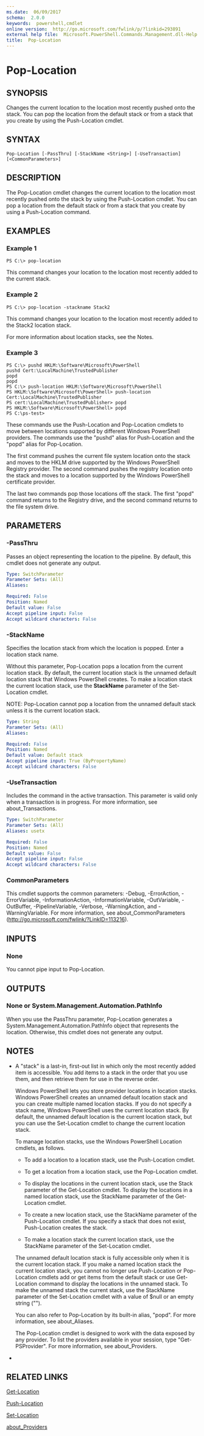 ```yaml
---
ms.date:  06/09/2017
schema:  2.0.0
keywords:  powershell,cmdlet
online version:  http://go.microsoft.com/fwlink/p/?linkid=293891
external help file:  Microsoft.PowerShell.Commands.Management.dll-Help.xml
title:  Pop-Location
---
```


# Pop-Location

## SYNOPSIS
Changes the current location to the location most recently pushed onto the stack.
You can pop the location from the default stack or from a stack that you create by using the Push-Location cmdlet.

## SYNTAX

```
Pop-Location [-PassThru] [-StackName <String>] [-UseTransaction] [<CommonParameters>]
```

## DESCRIPTION
The Pop-Location cmdlet changes the current location to the location most recently pushed onto the stack by using the Push-Location cmdlet.
You can pop a location from the default stack or from a stack that you create by using a Push-Location command.

## EXAMPLES

### Example 1
```
PS C:\> pop-location
```

This command changes your location to the location most recently added to the current stack.

### Example 2
```
PS C:\> pop-location -stackname Stack2
```

This command changes your location to the location most recently added to the Stack2 location stack.

For more information about location stacks, see the Notes.

### Example 3
```
PS C:\> pushd HKLM:\Software\Microsoft\PowerShell
pushd Cert:\LocalMachine\TrustedPublisher
popd
popd
PS C:\> push-location HKLM:\Software\Microsoft\PowerShell
PS HKLM:\Software\Microsoft\PowerShell> push-location Cert:\LocalMachine\TrustedPublisher
PS cert:\LocalMachine\TrustedPublisher> popd
PS HKLM:\Software\Microsoft\PowerShell> popd
PS C:\ps-test>
```

These commands use the Push-Location and Pop-Location cmdlets to move between locations supported by different Windows PowerShell providers.
The commands use the "pushd" alias for Push-Location and the "popd" alias for Pop-Location.

The first command pushes the current file system location onto the stack and moves to the HKLM drive supported by the Windows PowerShell Registry provider.
The second command pushes the registry location onto the stack and moves to a location supported by the Windows PowerShell certificate provider.

The last two commands pop those locations off the stack.
The first "popd" command returns to the Registry drive, and the second command returns to the file system drive.

## PARAMETERS

### -PassThru
Passes an object representing the location to the pipeline.
By default, this cmdlet does not generate any output.

```yaml
Type: SwitchParameter
Parameter Sets: (All)
Aliases:

Required: False
Position: Named
Default value: False
Accept pipeline input: False
Accept wildcard characters: False
```

### -StackName
Specifies the location stack from which the location is popped.
Enter a location stack name.

Without this parameter, Pop-Location pops a location from the current location stack.
By default, the current location stack is the unnamed default location stack that Windows PowerShell creates.
To make a location stack the current location stack, use the **StackName** parameter of the Set-Location cmdlet.

NOTE: Pop-Location cannot pop a location from the unnamed default stack unless it is the current location stack.

```yaml
Type: String
Parameter Sets: (All)
Aliases:

Required: False
Position: Named
Default value: Default stack
Accept pipeline input: True (ByPropertyName)
Accept wildcard characters: False
```

### -UseTransaction
Includes the command in the active transaction.
This parameter is valid only when a transaction is in progress.
For more information, see about_Transactions.

```yaml
Type: SwitchParameter
Parameter Sets: (All)
Aliases: usetx

Required: False
Position: Named
Default value: False
Accept pipeline input: False
Accept wildcard characters: False
```

### CommonParameters
This cmdlet supports the common parameters: -Debug, -ErrorAction, -ErrorVariable, -InformationAction, -InformationVariable, -OutVariable, -OutBuffer, -PipelineVariable, -Verbose, -WarningAction, and -WarningVariable. For more information, see about_CommonParameters (http://go.microsoft.com/fwlink/?LinkID=113216).

## INPUTS

### None
You cannot pipe input to Pop-Location.

## OUTPUTS

### None or System.Management.Automation.PathInfo
When you use the PassThru parameter, Pop-Location generates a System.Management.Automation.PathInfo object that represents the location.
Otherwise, this cmdlet does not generate any output.

## NOTES
* A "stack" is a last-in, first-out list in which only the most recently added item is accessible. You add items to a stack in the order that you use them, and then retrieve them for use in the reverse order.

  Windows PowerShell lets you store provider locations in location stacks.
Windows PowerShell creates an unnamed default location stack and you can create multiple named location stacks.
If you do not specify a stack name, Windows PowerShell uses the current location stack.
By default, the unnamed default location is the current location stack, but you can use the Set-Location cmdlet to change the current location stack.

  To manage location stacks, use the Windows PowerShell Location cmdlets, as follows.

  - To add a location to a location stack, use the Push-Location cmdlet.

  - To get a location from a location stack, use the Pop-Location cmdlet.

  - To display the locations in the current location stack, use the Stack parameter of the Get-Location cmdlet.
To display the locations in a named location stack, use the StackName parameter of the Get-Location cmdlet.

  - To create a new location stack, use the StackName parameter of the Push-Location cmdlet.
If you specify a stack that does not exist, Push-Location creates the stack.

  - To make a location stack the current location stack, use the StackName parameter of the Set-Location cmdlet.

  The unnamed default location stack is fully accessible only when it is the current location stack.
If you make a named location stack the current location stack, you cannot no longer use Push-Location or Pop-Location cmdlets add or get items from the default stack or use Get-Location command to display the locations in the unnamed stack.
To make the unnamed stack the current stack, use the StackName parameter of the Set-Location cmdlet with a value of $null or an empty string ("").

  You can also refer to Pop-Location by its built-in alias, "popd".
For more information, see about_Aliases.

  The Pop-Location cmdlet is designed to work with the data exposed by any provider.
To list the providers available in your session, type "Get-PSProvider".
For more information, see about_Providers.

*

## RELATED LINKS

[Get-Location](Get-Location.md)

[Push-Location](Push-Location.md)

[Set-Location](Set-Location.md)

[about_Providers](../Microsoft.PowerShell.Core/About/about_Providers.md)